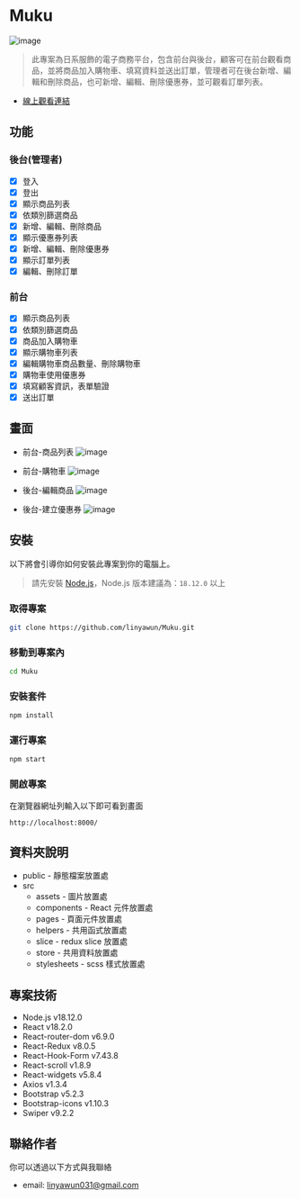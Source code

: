 # Muku
![image](https://i.imgur.com/rgVDQHb.jpg)
> 此專案為日系服飾的電子商務平台，包含前台與後台，顧客可在前台觀看商品，並將商品加入購物車、填寫資料並送出訂單，管理者可在後台新增、編輯和刪除商品，也可新增、編輯、刪除優惠券，並可觀看訂單列表。

- [線上觀看連結](https://linyawun.github.io/Muku/)

## 功能 
### 後台(管理者)
- [x] 登入
- [x] 登出
- [x] 顯示商品列表
- [x] 依類別篩選商品
- [x] 新增、編輯、刪除商品
- [x] 顯示優惠券列表
- [x] 新增、編輯、刪除優惠券
- [x] 顯示訂單列表
- [x] 編輯、刪除訂單
### 前台
- [x] 顯示商品列表
- [x] 依類別篩選商品
- [x] 商品加入購物車
- [x] 顯示購物車列表
- [x] 編輯購物車商品數量、刪除購物車
- [x] 購物車使用優惠券
- [x] 填寫顧客資訊，表單驗證
- [x] 送出訂單

## 畫面
- 前台-商品列表
![image](https://i.imgur.com/93Cy1dT.png)

- 前台-購物車
![image](https://i.imgur.com/AZaythd.png)

- 後台-編輯商品
![image](https://i.imgur.com/GZRePKR.png)

- 後台-建立優惠券
![image](https://i.imgur.com/A6jOOe8.png)

## 安裝
以下將會引導你如何安裝此專案到你的電腦上。
> 請先安裝 [Node.js](https://nodejs.org/zh-tw/download)，Node.js 版本建議為：`18.12.0` 以上
### 取得專案
```bash
git clone https://github.com/linyawun/Muku.git
```
### 移動到專案內
```bash
cd Muku
```
### 安裝套件
```bash
npm install
```
### 運行專案
```bash
npm start
```
### 開啟專案
在瀏覽器網址列輸入以下即可看到畫面
```
http://localhost:8000/
```

## 資料夾說明
- public - 靜態檔案放置處
- src
  - assets - 圖片放置處
  - components - React 元件放置處
  - pages - 頁面元件放置處
  - helpers - 共用函式放置處
  - slice - redux slice 放置處
  - store - 共用資料放置處
  - stylesheets - scss 樣式放置處
  
## 專案技術
- Node.js v18.12.0
- React v18.2.0
- React-router-dom v6.9.0
- React-Redux v8.0.5
- React-Hook-Form v7.43.8
- React-scroll v1.8.9
- React-widgets v5.8.4
- Axios v1.3.4
- Bootstrap v5.2.3
- Bootstrap-icons v1.10.3
- Swiper v9.2.2

## 聯絡作者
你可以透過以下方式與我聯絡
- email: linyawun031@gmail.com
